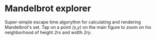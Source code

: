 # Mandelbrot explorer
Super-simple escape time algorythm for calculating and rendering Mandelbrot's set. Tap on a point *(x,y)* on the main figure to zoom on his neighborhood of height *2rx* and width *2ry*.
